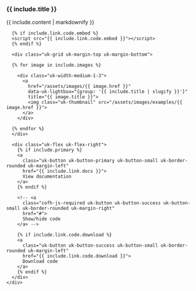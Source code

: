 
### {{ include.title }}

<div class="uk-grid">
  <div class="uk-width-1">
    <div class="uk-panel uk-panel-box">
      {{ include.content | markdownify }}

      {% if include.link.code.embed %}
      <script src="{{ include.link.code.embed }}"></script>
      {% endif %}

      <div class="uk-grid uk-margin-top uk-margin-bottom">

      {% for image in include.images %}

        <div class="uk-width-medium-1-3">
          <a
            href="/assets/images/{{ image.href }}"
            data-uk-lightbox="{group: '{{ include.title | slugify }}'}"
            title="{{ image.title }}">
            <img class="uk-thumbnail" src="/assets/images/examples/{{ image.href }}">
          </a>
        </div>

      {% endfor %}
      </div>

      <div class="uk-flex uk-flex-right">
        {% if include.primary %}
        <a
          class="uk-button uk-button-primary uk-button-small uk-border-rounded uk-margin-left"
          href="{{ include.link.docs }}">
          View documentation
        </a>
        {% endif %}

        <!-- <a
          class="cofh-js-required uk-button uk-button-success uk-button-small uk-border-rounded uk-margin-right"
          href="#">
          Show/hide code
        </a> -->
        
        {% if include.link.code.download %}
        <a
          class="uk-button uk-button-success uk-button-small uk-border-rounded uk-margin-left"
          href="{{ include.link.code.download }}">
          Download code
        </a>
        {% endif %}
      </div>
    </div>
  </div>
</div>
